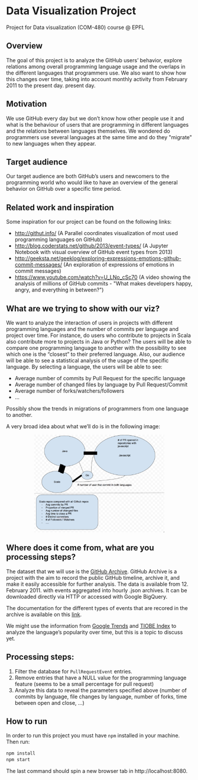 # Data Visualization Project
Project for Data visualization (COM-480) course @ EPFL

## Overview
The goal of this project is to analyze the GitHub users’ behavior, explore relations among overall programming language usage and the overlaps in the different languages that programmers use. We also want to show how this changes over time, taking into account monthly activity from February 2011 to the present day. present day.  

## Motivation
We use GitHub every day but we don’t know how other people use it and what is the behaviour of users that are programming in different languages and the relations between languages themselves. We wondered do programmers use several languages at the same time and do they "migrate" to new languages when they appear.

## Target audience
Our target audience are both GitHub’s users and newcomers to the programming world who would like to have an overview of the general behavior on GitHub over a specific time period.

## Related work and inspiration
Some inspiration for our project can be found on the following links:
 * http://githut.info/ (A Parallel coordinates visualization of most used programming languages on GitHub)
 * http://blog.coderstats.net/github/2013/event-types/ (A Jupyter Notebook with visual overview of GitHub event types from 2013)
 * http://geeksta.net/geeklog/exploring-expressions-emotions-github-commit-messages/ (An exploration of expressions of emotions in commit messages)
 * https://www.youtube.com/watch?v=U_LNo_cSc70 (A video showing the analysis of millions of GitHub commits - "What makes developers happy, angry, and everything in between?")

## What are we trying to show with our viz?
We want to analyze the interaction of users in projects with different programming languages and the number of commits per language and project over time. For instance, do users who contribute to projects in Scala also contribute more to projects in Java or Python?
The users will be able to compare one programming language to another with the possibility to see which one is the “closest” to their preferred language.  Also, our audience will be able to see a statistical analysis of the usage of the specific language. By selecting a language, the users will be able to see:
 * Average number of commits by Pull Request for the specific language
 * Average number of changed files by language by Pull Request/Commit
 * Average number of forks/watchers/followers
 * ...

Possibly show the trends in migrations of programmers from one language to another.

A very broad idea about what we’ll do is in the following image:
<p align="center"><img src="docs/first-draft.png" alt="Image" width = "70%" height = "70%" align="middle"/></p>

## Where does it come from, what are you processing steps?
The dataset that we will use is the [GitHub Archive](https://www.githubarchive.org/). GitHub Archive is a project with the aim to record the public GitHub timeline, archive it, and make it easily accessible for further analysis. The data is available from 12. February 2011. with events aggregated into hourly .json archives. It can be downloaded directly via HTTP or accessed with Google BigQuery.

The documentation for the different types of events that are recored in the archive is available on this [link](https://developer.github.com/v3/activity/events/types/).

We might use the information from [Google Trends](https://trends.google.com/trends/) and [TIOBE Index](https://www.tiobe.com/tiobe-index/) to analyze the language’s popularity over time, but this is a topic to discuss yet.

## Processing steps:
 1) Filter the database for `PullRequestEvent` entries.
 2) Remove entries that have a NULL value for the programming language feature (seems to be a small percentage for pull request)
 3) Analyze this data to reveal the parameters specified above (number of commits by language, file changes by language, number of forks, time between open and close, ...)
 
 
## How to run
In order to run this project you must have `npm` installed in your machine. Then run:
```bash
npm install
npm start
```
The last command should spin a new browser tab in http://localhost:8080.
